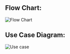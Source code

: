 ## Flow Chart:
![Flow Chart](https://github.com/99004400-Annapoorna/99004400-AdvancedPythonProgramming/blob/master/2_Design/FlowChart.PNG)
## Use Case Diagram:
![Use case](https://github.com/99004400-Annapoorna/99004400-AdvancedPythonProgramming/blob/master/2_Design/UseCase%20Diagram.PNG)
